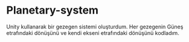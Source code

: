 # Planetary-system
Unity kullanarak bir gezegen sistemi oluşturdum. Her gezegenin Güneş etrafındaki dönüşünü ve kendi ekseni etrafındaki dönüşünü kodladım.
